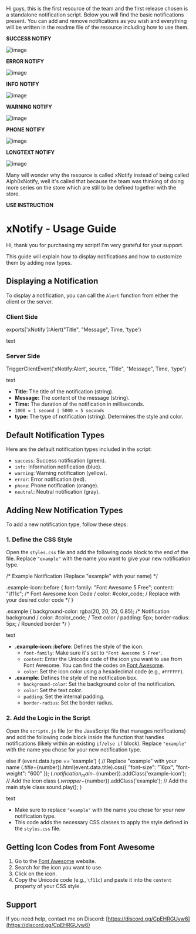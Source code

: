 Hi guys, this is the first resource of the team and the first release chosen is a standalone notification script. Below you will find the basic notifications present. You can add and remove notifications as you wish and everything will be written in the readme file of the resource including how to use them.

**SUCCESS NOTIFY**

![image](https://github.com/user-attachments/assets/95af1d5a-88c4-43d5-b5b1-5f5a59e6c4e3)

**ERROR NOTIFY**

![image](https://github.com/user-attachments/assets/a02eae38-17b3-466c-900d-50e67da2fe76)

**INFO NOTIFY**

![image](https://github.com/user-attachments/assets/2043fb53-6e7d-405a-aca5-da8af434fe9e)

**WARNING NOTIFY**

![image](https://github.com/user-attachments/assets/3710b3ab-e653-4966-bee5-332170b85b3d)

**PHONE NOTIFY**

![image](https://github.com/user-attachments/assets/46d3f025-d3a0-4aad-8cae-079f6afea12b)

**LONGTEXT NOTIFY**

![image](https://github.com/user-attachments/assets/a3dc7510-90cf-45aa-bdd5-0e51ee60480a)


Many will wonder why the resource is called xNotify instead of being called Alph0xNotify, well it's called that because the team was thinking of doing more series on the store which are still to be defined together with the store.

**USE INSTRUCTION**

# xNotify - Usage Guide

Hi, thank you for purchasing my script! I'm very grateful for your support.

This guide will explain how to display notifications and how to customize them by adding new types.

## Displaying a Notification

To display a notification, you can call the `Alert` function from either the client or the server.

### Client Side

exports['xNotify']:Alert("Title", "Message", Time, 'type')

text

### Server Side

TriggerClientEvent('xNotify:Alert', source, "Title", "Message", Time, 'type')

text

*   **Title:** The title of the notification (string).
*   **Message:** The content of the message (string).
*   **Time:** The duration of the notification in milliseconds.  
*   `1000 = 1 second | 5000 = 5 seconds`
*   **type:** The type of notification (string). Determines the style and color.

## Default Notification Types

Here are the default notification types included in the script:

*   `success`: Success notification (green).
*   `info`: Information notification (blue).
*   `warning`: Warning notification (yellow).
*   `error`: Error notification (red).
*   `phone`: Phone notification (orange).
*   `neutral`: Neutral notification (gray).

## Adding New Notification Types

To add a new notification type, follow these steps:

### 1. Define the CSS Style

Open the `styles.css` file and add the following code block to the end of the file. Replace `"example"` with the name you want to give your new notification type.

/* Example Notification (Replace "example" with your name) */

.example-icon::before {
font-family: "Font Awesome 5 Free";
content: "\f11c"; /* Font Awesome Icon Code /
color: #color_code; / Replace with your desired color code */
}

.example {
background-color: rgba(20, 20, 20, 0.85); /* Notification background /
color: #color_code; / Text color /
padding: 5px;
border-radius: 5px; / Rounded border */
}

text

*   **.example-icon::before**: Defines the style of the icon.
    *   `font-family`: Make sure it's set to `"Font Awesome 5 Free"`.
    *   `content`: Enter the Unicode code of the icon you want to use from Font Awesome. You can find the codes on [Font Awesome](https://fontawesome.com/v5.15/icons?d=gallery&p=2).
    *   `color`: Set the icon color using a hexadecimal code (e.g., `#FFFFFF`).
*   **.example**: Defines the style of the notification box.
    *   `background-color`: Set the background color of the notification.
    *   `color`: Set the text color.
    *   `padding`: Set the internal padding.
    *   `border-radius`: Set the border radius.

### 2. Add the Logic in the Script

Open the `scripts.js` file (or the JavaScript file that manages notifications) and add the following code block inside the function that handles notifications (likely within an existing `if/else if` block). Replace `"example"` with the name you chose for your new notification type.

else if (event.data.type == 'example') { // Replace "example" with your name
$(.title-${number}).html(event.data.title).css({
"font-size": "16px",
"font-weight": "600"
});
$(.notification_main-${number}).addClass('example-icon'); // Add the icon class
$(.wrapper-${number}).addClass('example'); // Add the main style class
sound.play();
}

text

*   Make sure to replace `"example"` with the name you chose for your new notification type.
*   This code adds the necessary CSS classes to apply the style defined in the `styles.css` file.

## Getting Icon Codes from Font Awesome

1.  Go to the [Font Awesome](https://fontawesome.com/v5.15/icons?d=gallery&p=2) website.
2.  Search for the icon you want to use.
3.  Click on the icon.
4.  Copy the Unicode code (e.g., `\f11c`) and paste it into the `content` property of your CSS style.

## Support

If you need help, contact me on Discord: [https://discord.gg/CpEHRGUyw6](https://discord.gg/CpEHRGUyw6)
